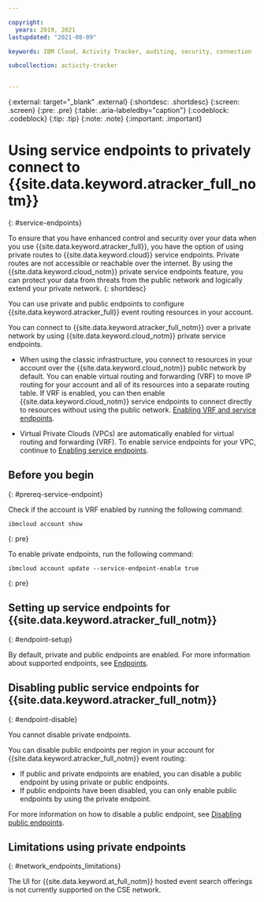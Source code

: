 ```yaml
---

copyright:
  years: 2019, 2021
lastupdated: "2021-08-09"

keywords: IBM Cloud, Activity Tracker, auditing, security, connection

subcollection: activity-tracker


---
```


{:external: target="_blank" .external}
{:shortdesc: .shortdesc}
{:screen: .screen}
{:pre: .pre}
{:table: .aria-labeledby="caption"}
{:codeblock: .codeblock}
{:tip: .tip}
{:note: .note}
{:important: .important}


# Using service endpoints to privately connect to {{site.data.keyword.atracker_full_notm}}
{: #service-endpoints}

To ensure that you have enhanced control and security over your data when you use {{site.data.keyword.atracker_full}}, you have the option of using private routes to {{site.data.keyword.cloud}} service endpoints. Private routes are not accessible or reachable over the internet. By using the {{site.data.keyword.cloud_notm}} private service endpoints feature, you can protect your data from threats from the public network and logically extend your private network.
{: shortdesc}

You can use private and public endpoints to configure {{site.data.keyword.atracker_full}} event routing resources in your account.

You can connect to {{site.data.keyword.atracker_full_notm}} over a private network by using {{site.data.keyword.cloud_notm}} private service endpoints. 

- When using the classic infrastructure, you connect to resources in your account over the {{site.data.keyword.cloud_notm}} public network by default. You can enable virtual routing and forwarding (VRF) to move IP routing for your account and all of its resources into a separate routing table. If VRF is enabled, you can then enable {{site.data.keyword.cloud_notm}} service endpoints to connect directly to resources without using the public network. [Enabling VRF and service endpoints](/docs/account?topic=account-vrf-service-endpoint).

- Virtual Private Clouds (VPCs) are automatically enabled for virtual routing and forwarding (VRF). To enable service endpoints for your VPC, continue to [Enabling service endpoints](/docs/account?topic=account-vrf-service-endpoint#service-endpoint).

## Before you begin
{: #prereq-service-endpoint}

Check if the account is VRF enabled by running the following command:

```
ibmcloud account show
```
{: pre}

To enable private endpoints, run the following command:

```
ibmcloud account update --service-endpoint-enable true
```
{: pre}



## Setting up service endpoints for {{site.data.keyword.atracker_full_notm}}
{: #endpoint-setup}

By default, private and public endpoints are enabled. For more information about supported endpoints, see [Endpoints](/docs/activity-tracker?topic=activity-tracker-endpoints).


## Disabling public service endpoints for {{site.data.keyword.atracker_full_notm}}
{: #endpoint-disable}

You cannot disable private endpoints.

You can disable public endpoints per region in your account for {{site.data.keyword.atracker_full_notm}} event routing:
- If public and private endpoints are enabled, you can disable a public endpoint by using private or public endpoints.
- If public endpoints have been disabled, you can only enable public endpoints by using the private endpoint. 

For more information on how to disable a public endpoint, see [Disabling public endpoints](/docs/activity-tracker?topic=activity-tracker-endpoints_manage#endpoints_manage_disable).


## Limitations using private endpoints
{: #network_endpoints_limitations}

The UI for {{site.data.keyword.at_full_notm}} hosted event search offerings is not currently supported on the CSE network.





